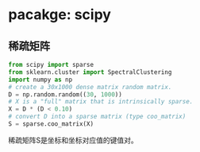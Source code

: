 # pacakge: scipy

## 稀疏矩阵

```py
from scipy import sparse
from sklearn.cluster import SpectralClustering
import numpy as np
# create a 30x1000 dense matrix random matrix.
D = np.random.random((30, 1000))
# X is a "full" matrix that is intrinsically sparse.
X = D * (D < 0.10)
# convert D into a sparse matrix (type coo_matrix)
S = sparse.coo_matrix(X)
```

稀疏矩阵S是坐标和坐标对应值的键值对。